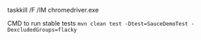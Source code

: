 taskkill /F /IM chromedriver.exe


CMD  to run stable tests
```mvn clean test -Dtest=SauceDemoTest -DexcludedGroups=flacky```


